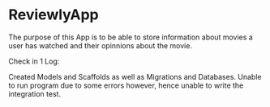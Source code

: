 # ReviewlyApp
The purpose of this App is to be able to store information about movies a user has watched and their opinnions about the movie.

Check in 1 Log:

Created Models and Scaffolds as well as Migrations and Databases. Unable to run program due to some errors however, hence unable to write the integration test.
